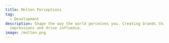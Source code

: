 ```yaml
---
title: Molten Perceptions
tag:
  - Development
description: Shape the way the world perceives you. Creating brands that forge
  impressions and drive influence.
image: /molten.png
---
```

